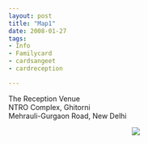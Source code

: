 ```yaml
---
layout: post
title: "Map1"
date: 2008-01-27
tags: 
- Info
- Familycard
- cardsangeet
- cardreception

---
```


<p class="box">
The Reception Venue<br>
NTRO Complex, Ghitorni<br> 
Mehrauli-Gurgaon Road, New Delhi
</p>
<p align="center">
  <img src="https://mahiwedsaniket.github.io/pictures/map1.png"><br>
</p>
